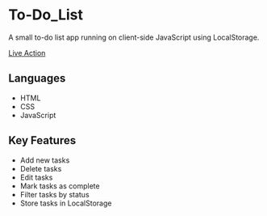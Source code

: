 # To-Do_List
A small to-do list app running on client-side JavaScript using LocalStorage.

[Live Action](https://ahmedshaaban11.github.io/To-Do_List/)

## Languages
- HTML
- CSS
- JavaScript

## Key Features
- Add new tasks
- Delete tasks
- Edit tasks
- Mark tasks as complete
- Filter tasks by status
- Store tasks in LocalStorage
